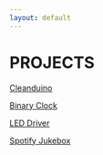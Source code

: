 ```yaml
---
layout: default
---
```


# PROJECTS

[Cleanduino](./cleanduino.html)

[Binary Clock](./another-page.html)

[LED Driver](./another-page.html)

[Spotify Jukebox](./another-page.html)

